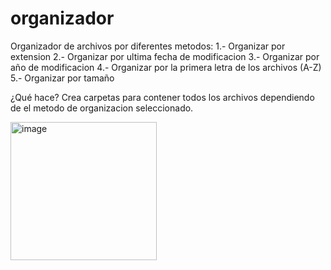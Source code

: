 # organizador
Organizador de archivos por diferentes metodos:
1.- Organizar por extension
2.- Organizar por ultima fecha de modificacion
3.- Organizar por año de modificacion
4.- Organizar por la primera letra de los archivos (A-Z)
5.- Organizar por tamaño

¿Qué hace?
Crea carpetas para contener todos los archivos dependiendo de el metodo de organizacion seleccionado.


<img width="234" height="221" alt="image" src="https://github.com/user-attachments/assets/e9ae9123-4f3d-4185-92cc-9931061d4475" />
